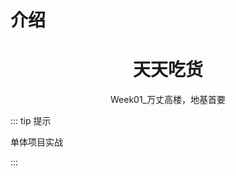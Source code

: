 # 介绍

<h1 align="center">天天吃货</h1>

<p align="center">Week01_万丈高楼，地基首要</p>

::: tip 提示

单体项目实战

    

:::
